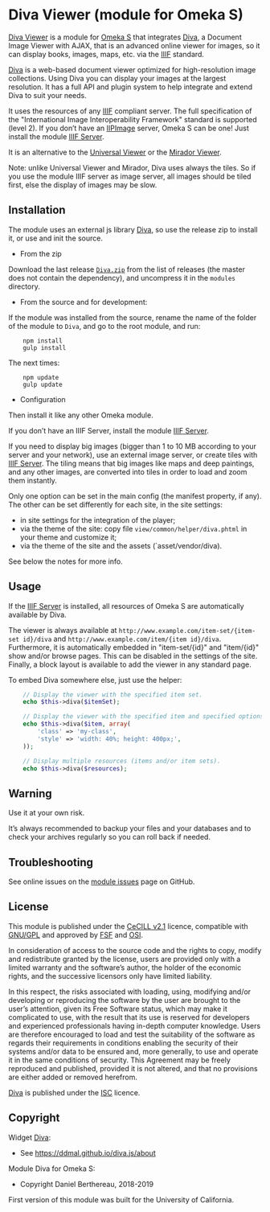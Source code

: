 Diva Viewer (module for Omeka S)
================================

[Diva Viewer] is a module for [Omeka S] that integrates [Diva], a Document Image
Viewer with AJAX, that is an advanced online viewer for images, so it can
display books, images, maps, etc. via the [IIIF] standard.

[Diva] is a web-based document viewer optimized for high-resolution image
collections. Using Diva you can display your images at the largest resolution.
It has a full API and plugin system to help integrate and extend Diva to suit
your needs.

It uses the resources of any [IIIF] compliant server. The full specification of
the "International Image Interoperability Framework" standard is supported
(level 2). If you don’t have an [IIPImage] server, Omeka S can be one! Just
install the module [IIIF Server].

It is an alternative to the [Universal Viewer] or the [Mirador Viewer].

Note: unlike Universal Viewer and Mirador, Diva uses always the tiles. So if you
use the module IIIF server as image server, all images should be tiled first,
else the display of images may be slow.


Installation
------------

The module uses an external js library [Diva], so use the release zip to
install it, or use and init the source.

* From the zip

Download the last release [`Diva.zip`] from the list of releases (the
master does not contain the dependency), and uncompress it in the `modules`
directory.

* From the source and for development:

If the module was installed from the source, rename the name of the folder of
the module to `Diva`, and go to the root module, and run:

```
    npm install
    gulp install
```

The next times:

```
    npm update
    gulp update
```

* Configuration

Then install it like any other Omeka module.

If you don’t have an IIIF Server, install the module [IIIF Server].

If you need to display big images (bigger than 1 to 10 MB according to your
server and your network), use an external image server, or create tiles with [IIIF Server].
The tiling means that big images like maps and deep paintings, and any other
images, are converted into tiles in order to load and zoom them instantly.

Only one option can be set in the main config (the manifest property, if any).
The other can be set differently for each site, in the site settings:

- in site settings for the integration of the player;
- via the theme of the site: copy file `view/common/helper/diva.phtml` in your
  theme and customize it;
- via the theme of the site and the assets (`asset/vendor/diva).

See below the notes for more info.


Usage
-----

If the [IIIF Server] is installed, all resources of Omeka S are automatically
available by Diva.

The viewer is always available at `http://www.example.com/item-set/{item-set id}/diva`
and `http://www.example.com/item/{item id}/diva`. Furthermore, it is
automatically embedded in "item-set/{id}" and "item/{id}" show and/or browse
pages. This can be disabled in the settings of the site. Finally, a block layout
is available to add the viewer in any standard page.

To embed Diva somewhere else, just use the helper:

```php
    // Display the viewer with the specified item set.
    echo $this->diva($itemSet);

    // Display the viewer with the specified item and specified options.
    echo $this->diva($item, array(
        'class' => 'my-class',
        'style' => 'width: 40%; height: 400px;',
    ));

    // Display multiple resources (items and/or item sets).
    echo $this->diva($resources);
```


Warning
-------

Use it at your own risk.

It’s always recommended to backup your files and your databases and to check
your archives regularly so you can roll back if needed.


Troubleshooting
---------------

See online issues on the [module issues] page on GitHub.


License
-------

This module is published under the [CeCILL v2.1] licence, compatible with
[GNU/GPL] and approved by [FSF] and [OSI].

In consideration of access to the source code and the rights to copy, modify and
redistribute granted by the license, users are provided only with a limited
warranty and the software’s author, the holder of the economic rights, and the
successive licensors only have limited liability.

In this respect, the risks associated with loading, using, modifying and/or
developing or reproducing the software by the user are brought to the user’s
attention, given its Free Software status, which may make it complicated to use,
with the result that its use is reserved for developers and experienced
professionals having in-depth computer knowledge. Users are therefore encouraged
to load and test the suitability of the software as regards their requirements
in conditions enabling the security of their systems and/or data to be ensured
and, more generally, to use and operate it in the same conditions of security.
This Agreement may be freely reproduced and published, provided it is not
altered, and that no provisions are either added or removed herefrom.

[Diva] is published under the [ISC] licence.


Copyright
---------

Widget [Diva]:

* See https://ddmal.github.io/diva.js/about

Module Diva for Omeka S:

* Copyright Daniel Berthereau, 2018-2019

First version of this module was built for the University of California.


[Diva Viewer]: https://github.com/Daniel-KM/Omeka-S-module-Diva
[Diva]: https://ddmal.github.io/diva.js
[Omeka S]: https://omeka.org/s
[Omeka]: https://omeka.org
[IIIF Server]: https://github.com/Daniel-KM/Omeka-S-module-IiifServer
[IIIF]: http://iiif.io
[IIPImage]: http://iipimage.sourceforge.net
[Universal Viewer]: https://github.com/Daniel-KM/Omeka-S-module-UniversalViewer
[Mirador Viewer]: https://github.com/Daniel-KM/Omeka-S-module-Mirador
[`Diva.zip`]: https://github.com/Daniel-KM/Omeka-S-module-Diva/releases
[iiif specifications]: http://iiif.io/api/
[module issues]: https://github.com/Daniel-KM/Omeka-S-module-Diva/issues
[CeCILL v2.1]: https://www.cecill.info/licences/Licence_CeCILL_V2.1-en.html
[GNU/GPL]: https://www.gnu.org/licenses/gpl-3.0.html
[FSF]: https://www.fsf.org
[OSI]: http://opensource.org
[ISC]: https://www.isc.org/downloads/software-support-policy/isc-license/
[Daniel-KM]: https://github.com/Daniel-KM "Daniel Berthereau"
